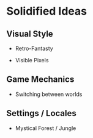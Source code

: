 
Solidified Ideas
================


Visual Style
------------

- Retro-Fantasty

- Visible Pixels


Game Mechanics
--------------

- Switching between worlds


Settings / Locales
------------------

- Mystical Forest / Jungle




